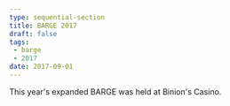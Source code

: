 ```yaml
---
type: sequential-section
title: BARGE 2017
draft: false
tags:
 - barge
 - 2017
date: 2017-09-01
---
```


This year's expanded BARGE was held at Binion's Casino.
